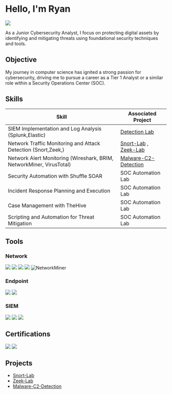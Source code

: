 # Hello, I'm Ryan
<a href="https://linkedin.com/in/ryan-salomon22/"><img src="https://img.shields.io/badge/-LinkedIn-0072b1?&style=for-the-badge&logo=linkedin&logoColor=white" /></a>


As a Junior Cybersecurity Analyst, I focus on protecting digital assets by identifying and mitigating threats using foundational security techniques and tools.

## Objective

My journey in computer science has ignited a strong passion for cybersecurity, driving me to pursue a career as a Tier 1 Analyst or a similar role within a Security Operations Center (SOC).
## Skills

| Skill                                         | Associated Project         |
|-----------------------------------------------|----------------------------|
| SIEM Implementation and Log Analysis (Splunk,Elastic) | <a href="https://google.com">Detection Lab</a>| 
| Network Traffic Monitoring and Attack Detection (Snort,Zeek,) | <a href="https://github.com/RyanSalomon/Snort_Lab/tree/main">Snort-Lab</a> , <a href="https://github.com/RyanSalomon/Zeek_Lab">Zeek-Lab</a>|
| Network Alert Monitoring (Wireshark, BRIM, NetworkMiner, VirusTotal) | <a href="https://github.com/RyanSalomon/Malware-C2-Detection-Toolkit">Malware-C2-Detection</a>|
| Security Automation with Shuffle SOAR         | SOC Automation Lab|
| Incident Response Planning and Execution      | SOC Automation Lab|
| Case Management with TheHive                  | SOC Automation Lab|
| Scripting and Automation for Threat Mitigation | SOC Automation Lab|

## Tools

### Network
<div>
    <img src="https://img.shields.io/badge/-Snort-EF3B2D?&style=for-the-badge&logo=Snort&logoColor=white" />
    <img src="https://img.shields.io/badge/-Zeek-777BB4?&style=for-the-badge&logo=Zeek&logoColor=white" />
    <img src="https://img.shields.io/badge/-Wireshark-1679A7?&style=for-the-badge&logo=Wireshark&logoColor=white" />
    <img src="https://img.shields.io/badge/-Brim-000000?style=for-the-badge&logo=Brim&logoColor=white" />
    <img src="https://img.shields.io/badge/NetworkMiner-8B4513?style=for-the-badge&logo=network&logoColor=white" alt="NetworkMiner" />
</div>

### Endpoint
<div>
    <img src="https://img.shields.io/badge/-Microsoft_Defender_for_Endpoint-00A4EF?&style=for-the-badge&logo=Microsoft&logoColor=white" />
    <img src="https://img.shields.io/badge/-Velociraptor-4B275F?&style=for-the-badge&logo=Velociraptor&logoColor=white" />
</div>

### SIEM
<div>
    <img src="https://img.shields.io/badge/-Microsoft_Sentinel-0078D4?&style=for-the-badge&logo=Microsoft&logoColor=white" />
    <img src="https://img.shields.io/badge/-Splunk-000000?&style=for-the-badge&logo=Splunk&logoColor=white" />
    <img src="https://img.shields.io/badge/-Elastic-005571?&style=for-the-badge&logo=Elastic&logoColor=white" />
</div>

## Certifications
<div>
<img src="https://img.shields.io/badge/-Security%2B-FF0000?&style=for-the-badge&logo=CompTIA&logoColor=white" />
<img src="https://img.shields.io/badge/-Google%20Cybersecurity-4285F4?&style=for-the-badge&logo=Google&logoColor=white" />


## Projects
- <a href="https://github.com/RyanSalomon/Snort_Lab/tree/main">Snort-Lab</a>
- <a href="https://github.com/RyanSalomon/Zeek_Lab">Zeek-Lab</a>
- <a href="https://github.com/RyanSalomon/Malware-C2-Detection-Toolkit">Malware-C2-Detection</a>
